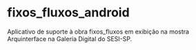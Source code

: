 # fixos_fluxos_android
Aplicativo de suporte à obra fixos_fluxos em exibição na mostra Arquinterface na Galeria Digital do SESI-SP.
